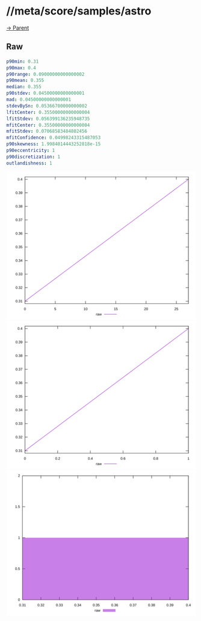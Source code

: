 
# //meta/score/samples/astro

[→ Parent](../..)


## Raw


```yaml
p90min: 0.31
p90max: 0.4
p90range: 0.09000000000000002
p90mean: 0.355
median: 0.355
p90stdev: 0.04500000000000001
mad: 0.04500000000000001
stdevBySn: 0.05366700000000002
lfitCenter: 0.35500000000000004
lfitStdev: 0.056399136235948735
mfitCenter: 0.35500000000000004
mfitStdev: 0.07068583484802456
mfitConfidence: 0.04998243315487053
p90skewness: 1.9984014443252818e-15
p90eccentricity: 1
p90discretization: 1
outlandishness: 1

```

![PLOT: raw-values](./raw/values.svg)![PLOT: raw-sorted](./raw/sorted.svg)![PLOT: raw-histogram](./raw/histogram.svg)